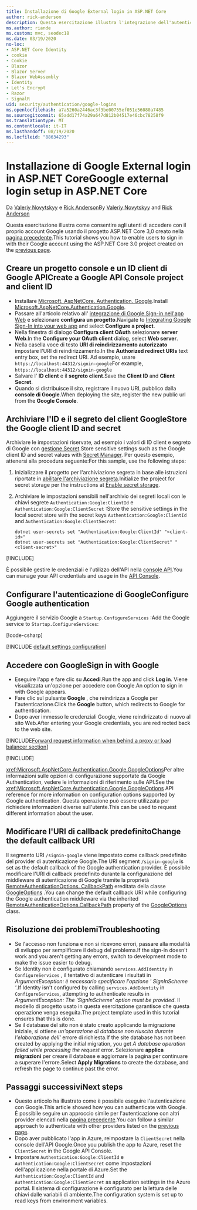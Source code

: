 ```yaml
---
title: Installazione di Google External login in ASP.NET Core
author: rick-anderson
description: Questa esercitazione illustra l'integrazione dell'autenticazione utente dell'account Google in un'app ASP.NET Core esistente.
ms.author: riande
ms.custom: mvc, seodec18
ms.date: 03/19/2020
no-loc:
- ASP.NET Core Identity
- cookie
- Cookie
- Blazor
- Blazor Server
- Blazor WebAssembly
- Identity
- Let's Encrypt
- Razor
- SignalR
uid: security/authentication/google-logins
ms.openlocfilehash: a7a5260a2446ac3f3be00755ef051e56080a7485
ms.sourcegitcommit: 65add17f74a29a647d812b04517e46cbc78258f9
ms.translationtype: MT
ms.contentlocale: it-IT
ms.lasthandoff: 08/19/2020
ms.locfileid: "88634293"
---
```

# <a name="google-external-login-setup-in-aspnet-core"></a><span data-ttu-id="bf05f-103">Installazione di Google External login in ASP.NET Core</span><span class="sxs-lookup"><span data-stu-id="bf05f-103">Google external login setup in ASP.NET Core</span></span>

<span data-ttu-id="bf05f-104">Da [Valeriy Novytskyy](https://github.com/01binary) e [Rick Anderson](https://twitter.com/RickAndMSFT)</span><span class="sxs-lookup"><span data-stu-id="bf05f-104">By [Valeriy Novytskyy](https://github.com/01binary) and [Rick Anderson](https://twitter.com/RickAndMSFT)</span></span>

<span data-ttu-id="bf05f-105">Questa esercitazione illustra come consentire agli utenti di accedere con il proprio account Google usando il progetto ASP.NET Core 3,0 creato nella [pagina precedente](xref:security/authentication/social/index).</span><span class="sxs-lookup"><span data-stu-id="bf05f-105">This tutorial shows you how to enable users to sign in with their Google account using the ASP.NET Core 3.0 project created on the [previous page](xref:security/authentication/social/index).</span></span>

## <a name="create-a-google-api-console-project-and-client-id"></a><span data-ttu-id="bf05f-106">Creare un progetto console e un ID client di Google API</span><span class="sxs-lookup"><span data-stu-id="bf05f-106">Create a Google API Console project and client ID</span></span>

* <span data-ttu-id="bf05f-107">Installare [Microsoft. AspNetCore. Authentication. Google](https://www.nuget.org/packages/Microsoft.AspNetCore.Authentication.Google).</span><span class="sxs-lookup"><span data-stu-id="bf05f-107">Install [Microsoft.AspNetCore.Authentication.Google](https://www.nuget.org/packages/Microsoft.AspNetCore.Authentication.Google).</span></span>
* <span data-ttu-id="bf05f-108">Passare all'articolo relativo all' [integrazione di Google Sign-in nell'app Web](https://developers.google.com/identity/sign-in/web/sign-in) e selezionare **configura un progetto**.</span><span class="sxs-lookup"><span data-stu-id="bf05f-108">Navigate to [Integrating Google Sign-In into your web app](https://developers.google.com/identity/sign-in/web/sign-in) and select **Configure a project**.</span></span>
* <span data-ttu-id="bf05f-109">Nella finestra di dialogo **Configura client OAuth** selezionare **server Web**.</span><span class="sxs-lookup"><span data-stu-id="bf05f-109">In the **Configure your OAuth client** dialog, select **Web server**.</span></span>
* <span data-ttu-id="bf05f-110">Nella casella voce di testo **URI di reindirizzamento autorizzato** impostare l'URI di reindirizzamento.</span><span class="sxs-lookup"><span data-stu-id="bf05f-110">In the **Authorized redirect URIs** text entry box, set the redirect URI.</span></span> <span data-ttu-id="bf05f-111">Ad esempio, usare `https://localhost:44312/signin-google`</span><span class="sxs-lookup"><span data-stu-id="bf05f-111">For example, `https://localhost:44312/signin-google`</span></span>
* <span data-ttu-id="bf05f-112">Salvare l' **ID client** e il **segreto client**.</span><span class="sxs-lookup"><span data-stu-id="bf05f-112">Save the **Client ID** and **Client Secret**.</span></span>
* <span data-ttu-id="bf05f-113">Quando si distribuisce il sito, registrare il nuovo URL pubblico dalla **console di Google**.</span><span class="sxs-lookup"><span data-stu-id="bf05f-113">When deploying the site, register the new public url from the **Google Console**.</span></span>

## <a name="store-the-google-client-id-and-secret"></a><span data-ttu-id="bf05f-114">Archiviare l'ID e il segreto del client Google</span><span class="sxs-lookup"><span data-stu-id="bf05f-114">Store the Google client ID and secret</span></span>

<span data-ttu-id="bf05f-115">Archiviare le impostazioni riservate, ad esempio i valori di ID client e segreto di Google con [gestione Secret](xref:security/app-secrets).</span><span class="sxs-lookup"><span data-stu-id="bf05f-115">Store sensitive settings such as the Google client ID and secret values with [Secret Manager](xref:security/app-secrets).</span></span> <span data-ttu-id="bf05f-116">Per questo esempio, attenersi alla procedura seguente:</span><span class="sxs-lookup"><span data-stu-id="bf05f-116">For this sample, use the following steps:</span></span>

1. <span data-ttu-id="bf05f-117">Inizializzare il progetto per l'archiviazione segreta in base alle istruzioni riportate in [abilitare l'archiviazione segreta](xref:security/app-secrets#enable-secret-storage).</span><span class="sxs-lookup"><span data-stu-id="bf05f-117">Initialize the project for secret storage per the instructions at [Enable secret storage](xref:security/app-secrets#enable-secret-storage).</span></span>
1. <span data-ttu-id="bf05f-118">Archiviare le impostazioni sensibili nell'archivio dei segreti locali con le chiavi segrete `Authentication:Google:ClientId` e `Authentication:Google:ClientSecret` :</span><span class="sxs-lookup"><span data-stu-id="bf05f-118">Store the sensitive settings in the local secret store with the secret keys `Authentication:Google:ClientId` and `Authentication:Google:ClientSecret`:</span></span>

    ```dotnetcli
    dotnet user-secrets set "Authentication:Google:ClientId" "<client-id>"
    dotnet user-secrets set "Authentication:Google:ClientSecret" "<client-secret>"
    ```

[!INCLUDE[](~/includes/environmentVarableColon.md)]

<span data-ttu-id="bf05f-119">È possibile gestire le credenziali e l'utilizzo dell'API nella [console API](https://console.developers.google.com/apis/dashboard).</span><span class="sxs-lookup"><span data-stu-id="bf05f-119">You can manage your API credentials and usage in the [API Console](https://console.developers.google.com/apis/dashboard).</span></span>

## <a name="configure-google-authentication"></a><span data-ttu-id="bf05f-120">Configurare l'autenticazione di Google</span><span class="sxs-lookup"><span data-stu-id="bf05f-120">Configure Google authentication</span></span>

<span data-ttu-id="bf05f-121">Aggiungere il servizio Google a `Startup.ConfigureServices` :</span><span class="sxs-lookup"><span data-stu-id="bf05f-121">Add the Google service to `Startup.ConfigureServices`:</span></span>

[!code-csharp[](~/security/authentication/social/social-code/3.x/StartupGoogle3x.cs?highlight=11-19)]

[!INCLUDE [default settings configuration](includes/default-settings2-2.md)]

## <a name="sign-in-with-google"></a><span data-ttu-id="bf05f-122">Accedere con Google</span><span class="sxs-lookup"><span data-stu-id="bf05f-122">Sign in with Google</span></span>

* <span data-ttu-id="bf05f-123">Eseguire l'app e fare clic su **Accedi**.</span><span class="sxs-lookup"><span data-stu-id="bf05f-123">Run the app and click **Log in**.</span></span> <span data-ttu-id="bf05f-124">Viene visualizzata un'opzione per accedere con Google.</span><span class="sxs-lookup"><span data-stu-id="bf05f-124">An option to sign in with Google appears.</span></span>
* <span data-ttu-id="bf05f-125">Fare clic sul pulsante **Google** , che reindirizza a Google per l'autenticazione.</span><span class="sxs-lookup"><span data-stu-id="bf05f-125">Click the **Google** button, which redirects to Google for authentication.</span></span>
* <span data-ttu-id="bf05f-126">Dopo aver immesso le credenziali Google, viene reindirizzato di nuovo al sito Web.</span><span class="sxs-lookup"><span data-stu-id="bf05f-126">After entering your Google credentials, you are redirected back to the web site.</span></span>

[!INCLUDE[Forward request information when behind a proxy or load balancer section](includes/forwarded-headers-middleware.md)]

[!INCLUDE[](includes/chain-auth-providers.md)]

<span data-ttu-id="bf05f-127"><xref:Microsoft.AspNetCore.Authentication.Google.GoogleOptions>Per altre informazioni sulle opzioni di configurazione supportate da Google Authentication, vedere le informazioni di riferimento sulle API.</span><span class="sxs-lookup"><span data-stu-id="bf05f-127">See the <xref:Microsoft.AspNetCore.Authentication.Google.GoogleOptions> API reference for more information on configuration options supported by Google authentication.</span></span> <span data-ttu-id="bf05f-128">Questa operazione può essere utilizzata per richiedere informazioni diverse sull'utente.</span><span class="sxs-lookup"><span data-stu-id="bf05f-128">This can be used to request different information about the user.</span></span>

## <a name="change-the-default-callback-uri"></a><span data-ttu-id="bf05f-129">Modificare l'URI di callback predefinito</span><span class="sxs-lookup"><span data-stu-id="bf05f-129">Change the default callback URI</span></span>

<span data-ttu-id="bf05f-130">Il segmento URI `/signin-google` viene impostato come callback predefinito del provider di autenticazione Google.</span><span class="sxs-lookup"><span data-stu-id="bf05f-130">The URI segment `/signin-google` is set as the default callback of the Google authentication provider.</span></span> <span data-ttu-id="bf05f-131">È possibile modificare l'URI di callback predefinito durante la configurazione del middleware di autenticazione di Google tramite la proprietà [RemoteAuthenticationOptions. CallbackPath](/dotnet/api/microsoft.aspnetcore.authentication.remoteauthenticationoptions.callbackpath) ereditata della classe [GoogleOptions](/dotnet/api/microsoft.aspnetcore.authentication.google.googleoptions) .</span><span class="sxs-lookup"><span data-stu-id="bf05f-131">You can change the default callback URI while configuring the Google authentication middleware via the inherited [RemoteAuthenticationOptions.CallbackPath](/dotnet/api/microsoft.aspnetcore.authentication.remoteauthenticationoptions.callbackpath) property of the [GoogleOptions](/dotnet/api/microsoft.aspnetcore.authentication.google.googleoptions) class.</span></span>

## <a name="troubleshooting"></a><span data-ttu-id="bf05f-132">Risoluzione dei problemi</span><span class="sxs-lookup"><span data-stu-id="bf05f-132">Troubleshooting</span></span>

* <span data-ttu-id="bf05f-133">Se l'accesso non funziona e non si ricevono errori, passare alla modalità di sviluppo per semplificare il debug del problema.</span><span class="sxs-lookup"><span data-stu-id="bf05f-133">If the sign-in doesn't work and you aren't getting any errors, switch to development mode to make the issue easier to debug.</span></span>
* <span data-ttu-id="bf05f-134">Se Identity non è configurato chiamando `services.AddIdentity` in `ConfigureServices` , il tentativo di autenticare i risultati in *ArgumentException: è necessario specificare l'opzione ' SignInScheme '*.</span><span class="sxs-lookup"><span data-stu-id="bf05f-134">If Identity isn't configured by calling `services.AddIdentity` in `ConfigureServices`, attempting to authenticate results in *ArgumentException: The 'SignInScheme' option must be provided*.</span></span> <span data-ttu-id="bf05f-135">Il modello di progetto usato in questa esercitazione garantisce che questa operazione venga eseguita.</span><span class="sxs-lookup"><span data-stu-id="bf05f-135">The project template used in this tutorial ensures that this is done.</span></span>
* <span data-ttu-id="bf05f-136">Se il database del sito non è stato creato applicando la migrazione iniziale, si ottiene *un'operazione di database non riuscita durante l'elaborazione dell'* errore di richiesta.</span><span class="sxs-lookup"><span data-stu-id="bf05f-136">If the site database has not been created by applying the initial migration, you get *A database operation failed while processing the request* error.</span></span> <span data-ttu-id="bf05f-137">Selezionare **applica migrazioni** per creare il database e aggiornare la pagina per continuare a superare l'errore.</span><span class="sxs-lookup"><span data-stu-id="bf05f-137">Select **Apply Migrations** to create the database, and refresh the page to continue past the error.</span></span>

## <a name="next-steps"></a><span data-ttu-id="bf05f-138">Passaggi successivi</span><span class="sxs-lookup"><span data-stu-id="bf05f-138">Next steps</span></span>

* <span data-ttu-id="bf05f-139">Questo articolo ha illustrato come è possibile eseguire l'autenticazione con Google.</span><span class="sxs-lookup"><span data-stu-id="bf05f-139">This article showed how you can authenticate with Google.</span></span> <span data-ttu-id="bf05f-140">È possibile seguire un approccio simile per l'autenticazione con altri provider elencati nella [pagina precedente](xref:security/authentication/social/index).</span><span class="sxs-lookup"><span data-stu-id="bf05f-140">You can follow a similar approach to authenticate with other providers listed on the [previous page](xref:security/authentication/social/index).</span></span>
* <span data-ttu-id="bf05f-141">Dopo aver pubblicato l'app in Azure, reimpostare la `ClientSecret` nella console dell'API Google.</span><span class="sxs-lookup"><span data-stu-id="bf05f-141">Once you publish the app to Azure, reset the `ClientSecret` in the Google API Console.</span></span>
* <span data-ttu-id="bf05f-142">Impostare `Authentication:Google:ClientId` e `Authentication:Google:ClientSecret` come impostazioni dell'applicazione nella portale di Azure.</span><span class="sxs-lookup"><span data-stu-id="bf05f-142">Set the `Authentication:Google:ClientId` and `Authentication:Google:ClientSecret` as application settings in the Azure portal.</span></span> <span data-ttu-id="bf05f-143">Il sistema di configurazione è configurato per la lettura delle chiavi dalle variabili di ambiente.</span><span class="sxs-lookup"><span data-stu-id="bf05f-143">The configuration system is set up to read keys from environment variables.</span></span>
